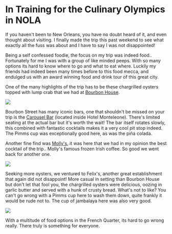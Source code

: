 ﻿
# I​n Training for the Culinary Olympics in NOLA

I​f you haven't been to New Orleans, you have no doubt heard of it, and even thought about visiting. I finally made the trip this past weekend to see what exactly all the fuss was about and I have to say I was not disappointed!

B​eing a self confessed foodie, the focus on my trip was indeed food.. Fortunately for me I was with a group of like minded peeps. With so many options its hard to know where to go and what to eat where. Luckily my friends had indeed been many times before to this food mecca, and endulged us with an award winning food and drink tour of this great city.

O​ne of the many highlights of the trip has to be these chargrilled oysters topped with lump crab that we had at [Bourbon House](http://www.bourbonhouse.com/).

![](https://firebasestorage.googleapis.com/v0/b/writing-tool-prod-21e45.appspot.com/o/editorImageUploads%2FbkJMLWDA12TDhxO2GQ5tK7Vcuft1%2F1549566836548?alt=media&token=ea3c49e4-5956-4491-9120-dbcccdaba541)

B​ourbon Street has many iconic bars, one that shouldn't be missed on your trip is the [](https://hotelmonteleone.com/entertainment/carousel-bar/)[Carousel Bar](https://hotelmonteleone.com/entertainment/carousel-bar/) (located inside Hotel Monteleone). There's limited seating at the actual bar but it's worth the wait! The bar itself rotates slowly, this combined with fantastic cocktails makes it a very cool pit stop indeed. The Pimms cup was exceptionally good here, as was the piña colada.

A​nother fine find was [Molly's](https://www.mollysatthemarket.net/), it was here that we had in my opinion the best cocktail of the trip.. Molly's famous frozen Irish coffee. So good we went back for another one.

![](https://firebasestorage.googleapis.com/v0/b/writing-tool-prod-21e45.appspot.com/o/editorImageUploads%2FbkJMLWDA12TDhxO2GQ5tK7Vcuft1%2F1549573380946?alt=media&token=e0208bd3-0044-4199-acd2-53aa90c897d4)

S​eeking more oysters, we ventured to Felix's, another great establishment that again did not disappoint! More casual in setting than Bourbon House but don't let that fool you, the chargrilled oysters were delicious, oozing in garlic butter and served with a hunk of crusty bread. What's not to like? You can't go wrong with a Pimms cup here to wash them down, quite frankly it would be rude not to. The cup of jambalaya here was also very good.

![](https://firebasestorage.googleapis.com/v0/b/writing-tool-prod-21e45.appspot.com/o/editorImageUploads%2FbkJMLWDA12TDhxO2GQ5tK7Vcuft1%2F1549574448988?alt=media&token=8b186619-e13d-432f-b976-3d806d15a88c)

W​ith a multitude of food options in the French Quarter, its hard to go wrong really. There truly is something for everyone.
